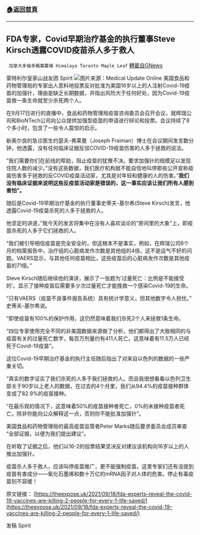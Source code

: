###  [:house:返回首頁](https://github.com/ourhimalayas/txt)
---


## FDA专家，Covid早期治疗基金的执行董事Steve Kirsch透露COVID疫苗杀人多于救人
` 加拿大多倫多楓葉農場 Himalaya Toronto Maple Leaf` [轉載自GNews](https://gnews.org/zh-hans/1550910/)

蒙特利尔皇家山战友团 Spirit
![](https://assets.gnews.org/wp-content/uploads/2021/09/2-1-1.jpg)图片来源：Medical Update Online
美国食品和药物管理局的专家出人意料地投票反对批准为美国16岁以上的人注射Covid-19疫苗的加强针，理由是缺乏长期数据，并指出风险大于任何好处，因为Covid-19疫苗救一条生命就至少杀死两个人。

在9月17日进行的直播中，食品和药物管理局疫苗咨询委员会召开会议，就辉瑞公司和BioNTech公司向公众提供加强型疫苗的申请进行辩论和投票。会议持续了8个多小时，包含了一些令人震惊的启示。

新奥尔良的急诊医生约瑟夫-弗莱曼（Joseph Fraiman）博士在会议期间发言数分钟，他透露，没有任何临床证据反驳COVID-19疫苗伤害的人多于拯救的说法。

“我们需要你们在前线的帮助，阻止疫苗的犹豫不决。要求加强针的规模足以发现住院人数的减少。”没有这些数据，我们医疗机构就不能自信地叫停那些公开宣称疫苗伤害多于拯救的反COVID疫苗活动家，尤其是对年轻和健康的人的伤害。”**我们没有临床证据来说明这些反疫苗活动家是错误的，这一事实应该让我们所有人感到害怕”。**

随后是Covid-19早期治疗基金的执行董事史蒂夫-基尔希(Steve Kirsch)发言，他透露Covid-19疫苗杀死的人多于拯救的人。

他坚定的讲道，”我今天的发言将集中在没有人喜欢谈论的“房间里的大象”上，即疫苗杀死的人多于它们拯救的人。

“我们被引导相信疫苗是完全安全的，但这根本不是事实，例如，在辉瑞公司6个月的档案报告中，治疗组的心脏病发作次数是其他组的4倍，这不是运气不好的问题。VAERS显示，与其他任何疫苗相比，这些疫苗后的心脏病发作次数是其他疫苗的71倍。”

Steve Kirsch随后继续他的演讲，展示了一张题为’过量死亡：比例是不能接受的’。显示了接种疫苗后需要多少次过量死亡才能挽救一个感染Covid-19的生命。

“只有VAERS（疫苗不良事件报告系统）具有统计学意义，但其他数字令人担忧。” 史蒂夫-基尔希说。

“即使疫苗有100%的保护作用，这仍然意味着我们杀死2个人来拯救1条生命。

“四位专家使用完全不同的非美国数据来源做了分析，他们都得出了大致相同的与疫苗有关的过量死亡数字，每百万剂量约有411人死亡。这意味着有11.5万人已经死于Covid-19疫苗”。

这位Covid-19早期治疗基金的执行主任随后指出了对来自以色列的数据的一些严重关切。

“真实的数字证实了我们杀死的人多于我们拯救的人。而且我很想看看以色列卫生部关于90岁以上老人的数据，在过去的4个月里，我们从94.4%的疫苗接种群体变成了82.9%的疫苗接种。

“在最乐观的情况下，这意味着50%的疫苗接种者死亡，0%的未接种疫苗者死亡。除非你能向公众解释这一点，否则你不能批准加强针”。

美国食品和药物管理局的最高疫苗监管者Peter Marks随后要求委员会成员审查 “全部证据，以便为我们提出建议”。

在听取了证据之后，他们以16-2的投票结果坚决反对建议该机构向16岁以上的人推出加强针。

疫苗杀人多于救人，应该叫停疫苗推广，更不能强制疫苗。这里专家们还有没提到疫苗有害成分——氧化石墨烯和数十万亿的mRNA因子对人体的危害。停止有毒疫苗刻不容缓！

原文链接：
[https://theexpose.uk/2021/09/18/fda-experts-reveal-the-covid-19-vaccines-are-killing-2-people-for-every-1-life-saved/](https://theexpose.uk/2021/09/18/fda-experts-reveal-the-covid-19-vaccines-are-killing-2-people-for-every-1-life-saved/)

发稿 Spirit
